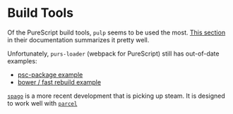 # Build Tools

Of the PureScript build tools, `pulp` seems to be used the most. [This section](https://github.com/purescript-contrib/pulp#what-if-i-need-something-a-bit-more-complicated) in their documentation summarizes it pretty well.

Unfortunately, `purs-loader` (webpack for PureScript) still has out-of-date examples:
- [psc-package example](https://github.com/ethul/purescript-webpack-example/tree/psc-package)
- [bower / fast rebuild example](https://github.com/ethul/purescript-webpack-example/tree/fast-rebuilds)

[`spago`](https://github.com/purescript/spago) is a more recent development that is picking up steam. It is designed to work well with [`parcel`](https://parceljs.org/)
